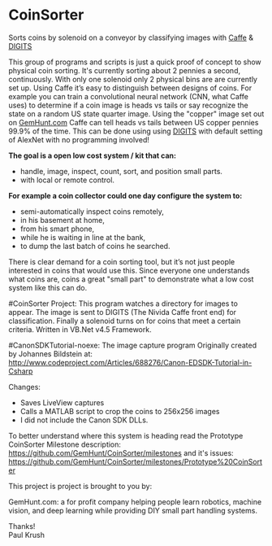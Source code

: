 # CoinSorter
Sorts coins by solenoid on a conveyor by classifying images with [Caffe](https://github.com/NVIDIA/caffe) &amp; [DIGITS](https://github.com/NVIDIA/DIGITS)

This group of programs and scripts is just a quick proof of concept to show physical coin sorting. It's currently sorting about 2 pennies a second, continuously. With only one solenoid only 2 physical bins are are currently set up. Using Caffe it’s easy to distinguish between designs of coins. For example you can train a convolutional neural network (CNN, what Caffe uses) to determine if a coin image is heads vs tails or say recognize the state on a random US state quarter image. Using the "copper" image set out on [GemHunt.com](http://www.gemHunt.com) Caffe can tell heads vs tails between US copper pennies 99.9% of the time. This can be done using using [DIGITS](https://github.com/NVIDIA/DIGITS) with default setting of AlexNet with no programming involved! 



**The goal is a open low cost system / kit that can:**
* handle, image, inspect, count, sort, and position small parts.
* with local or remote control.

**For example a coin collector could one day configure the system to:**
* semi-automatically inspect coins remotely,
* in his basement at home, 
* from his smart phone,
* while he is waiting in line at the bank,
* to dump the last batch of coins he searched. 

There is clear demand for a coin sorting tool, but it’s not just people interested in coins that would use this.  Since everyone one understands what coins are, coins a great "small part" to demonstrate what a low cost system like this can do. 

#CoinSorter Project:
This program watches a directory for images to appear. 
The image is sent to DIGITS (The Nivida Caffe front end) for classification.
Finally a solenoid turns on for coins that meet a certain criteria.
Written in VB.Net v4.5 Framework. 

#CanonSDKTutorial-noexe:
The image capture program
Originally created by Johannes Bildstein at:
http://www.codeproject.com/Articles/688276/Canon-EDSDK-Tutorial-in-Csharp

Changes:
* Saves LiveView captures 
* Calls a MATLAB script to crop the coins to 256x256 images
* I did not include the Canon SDK DLLs. 

To better understand where this system is heading read the Prototype CoinSorter Milestone description:
https://github.com/GemHunt/CoinSorter/milestones
and it's issues:
https://github.com/GemHunt/CoinSorter/milestones/Prototype%20CoinSorter

This project is project is brought to you by:

GemHunt.com: a for profit company helping people learn robotics, machine vision, and deep learning while providing DIY small part handling systems. 

Thanks!  
Paul Krush




